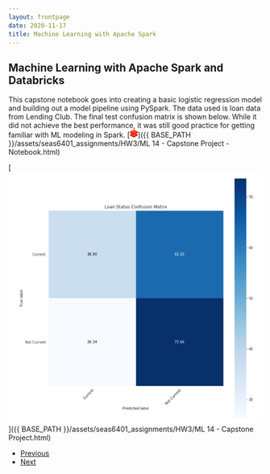 ```yaml
---
layout: frontpage
date: 2020-11-17
title: Machine Learning with Apache Spark
---
```


## Machine Learning with Apache Spark and Databricks

This capstone notebook goes into creating a basic logistic regression model and building out a model pipeline using PySpark. The data used is loan data from Lending Club. The final test confusion matrix is shown below. While it did not achieve the best performance, it was still good practice for getting familiar with ML modeling in Spark. [![databricks](../icons16/databricks-icon.png)]({{ BASE_PATH }}/assets/seas6401_assignments/HW3/ML 14 - Capstone Project - Notebook.html)

[![HW3 Final Confusion Matrix](/assets/pics/portfolio_pics/seas6401_hw3_capstone.png)]({{ BASE_PATH }}/assets/seas6401_assignments/HW3/ML 14 - Capstone Project.html)

<div class="navbar">
  <div class="navbar-inner">
      <ul class="nav">
          <li><a href="/index.html">Previous</a></li>
          <li><a href="emse6574_hw9_timeseries.html">Next</a></li>
      </ul>
  </div>
</div>
